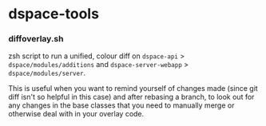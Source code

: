 # dspace-tools

### diffoverlay.sh

zsh script to run a unified, colour diff on `dspace-api` > `dspace/modules/additions` and `dspace-server-webapp` > `dspace/modules/server`.

This is useful when you want to remind yourself of changes made (since git diff isn't so helpful in this case) and after rebasing a branch, to look out for any changes in the base classes that you need to manually merge or otherwise deal with in your overlay code.
